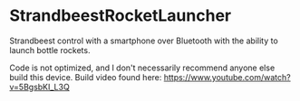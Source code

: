 # StrandbeestRocketLauncher
Strandbeest control with a smartphone over Bluetooth with the ability to launch bottle rockets.

Code is not optimized, and I don't necessarily recommend anyone else build this device. Build video found here: https://www.youtube.com/watch?v=5BgsbKI_L3Q
